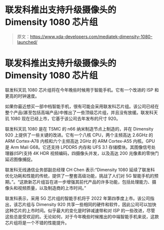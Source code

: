 # 联发科推出支持升级摄像头的 Dimensity 1080 芯片组

> 原文：<https://www.xda-developers.com/mediatek-dimensity-1080-launched/>

# 联发科推出支持升级摄像头的 Dimensity 1080 芯片组

联发科天玑 1080 芯片组将在今年晚些时候用于智能手机。它有一个改进的 ISP 和更高的时钟速度。

如果你最近想买一部中档智能手机，很有可能会采用联发科芯片组。该公司已经在整个产品(甚至包括高端产品)中推出了一些顶级芯片组，并且没有放缓。联发科天玑 1080 现在已经上市，它基于该公司去年发布的尺寸 920。

联发科天玑 1080 是在 TSMC 的 n66 纳米制造节点上制造的，并在 Dimensity 920 上提供了一些关键的改进。它有一个八核 CPU，两个主频高达 2.6GHz 的 ARM Cortex-A78 内核和六个主频高达 2GHz 的 ARM Cortex-A55 内核。GPU 是 Arm Mali G68。它还支持 LPDDR5 内存和 UFS 3.1 存储模块。其图像信号处理器(ISP)支持 4K HDR 视频编码，四摄像头并发，以及高达 200 兆像素的零快门延迟图像捕捉。

联发科无线通信业务部副总经理 CH Chen 表示:“Dimensity 1080 延续了联发科优化功耗和性能的传统，提供了一整套高级功能，挑战了人们对 5G 智能手机的预期。”。“这款新芯片组旨在进一步增强其前代产品的许多功能，包括处理能力、摄像头和视频质量，以及制造商的上市时间。”

联发科表示，采用 5G 芯片组的智能手机将于 2022 年第四季度上市。该公司指出，该芯片组与 Dimensity 920 共享一些相同的硬件和软件，因此公司可以加快这种芯片的上市时间。似乎最大的变化是时钟减速带和对 ISP 的一些改进，尽管这些总是受欢迎的。无论如何，对于今年晚些时候推出的中端智能手机来说，这款芯片组将是一个不错的性能提升。